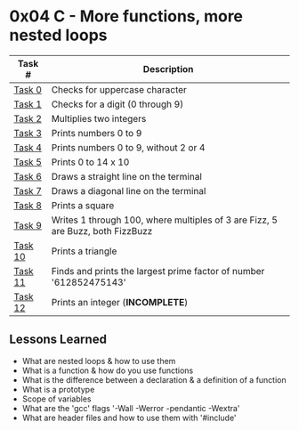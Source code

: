  # 0x04 C - More functions, more nested loops
Task # | Description
-------|------------
[Task 0](0-isupper.c) | Checks for uppercase character
[Task 1](1-isdigit.c) | Checks for a digit (0 through 9)
[Task 2](2-mul.c) | Multiplies two integers
[Task 3](3-print_numbers.c) | Prints numbers 0 to 9
[Task 4](4-print_most_numbers.c) | Prints numbers 0 to 9, without 2 or 4
[Task 5](5-more_numbers.c) | Prints 0 to 14 x 10
[Task 6](6-print_line.c) | Draws a straight line on the terminal
[Task 7](7-print_diagonal.c) | Draws a diagonal line on the terminal
[Task 8](8-print_square.c) | Prints a square
[Task 9](9-fizz_buzz.c) | Writes 1 through 100, where multiples of 3 are Fizz, 5 are Buzz, both FizzBuzz
[Task 10](10-print_triangle.c) | Prints a triangle
[Task 11](100-prime_factor.c) | Finds and prints the largest prime factor of number '612852475143'
[Task 12](101-keygen.c) | Prints an integer (**INCOMPLETE**)
 ## Lessons Learned
* What are nested loops & how to use them 
* What is a function & how do you use functions
* What is the difference between a declaration & a definition of a function
* What is a prototype
* Scope of variables
* What are the 'gcc' flags '-Wall -Werror -pendantic -Wextra'
* What are header files and how to use them with '#include'
